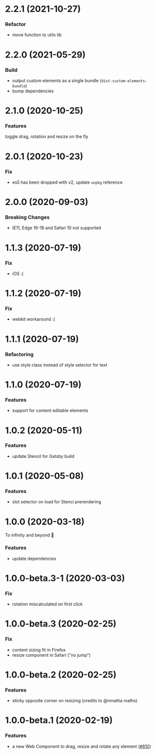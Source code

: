 # 2.2.1 (2021-10-27)

### Refactor

- move function to utils lib

# 2.2.0 (2021-05-29)

### Build

- output custom elements as a single bundle (`dist-custom-elements-bundle`)
- bump dependencies

# 2.1.0 (2020-10-25)

### Features

toggle drag, rotation and resize on the fly

# 2.0.1 (2020-10-23)

### Fix

- es5 has been dropped with v2, update `unpkg` reference

# 2.0.0 (2020-09-03)

### Breaking Changes

- IE11, Edge 16-18 and Safari 10 not supported

# 1.1.3 (2020-07-19)

### Fix

- iOS :(

# 1.1.2 (2020-07-19)

### Fix

- webkit workaround :(

# 1.1.1 (2020-07-19)

### Refactoring

- use style class instead of style selector for text

# 1.1.0 (2020-07-19)

### Features

- support for content editable elements

# 1.0.2 (2020-05-11)

### Features

- update Stencil for Gatsby build

# 1.0.1 (2020-05-08)

### Features

- slot selector on load for Stenci prerendering

# 1.0.0 (2020-03-18)

To infinity and beyond 🚀

### Features

- update dependencies

# 1.0.0-beta.3-1 (2020-03-03)

### Fix

- rotation miscalculated on first click

# 1.0.0-beta.3 (2020-02-25)

### Fix

- content sizing fit in Firefox
- resize component in Safari ("no jump")

# 1.0.0-beta.2 (2020-02-25)

### Features

- sticky opposite corner on resizing (credits to @nmattia maths)

# 1.0.0-beta.1 (2020-02-19)

### Features

- a new Web Component to drag, resize and rotate any element ([#610](https://github.com/deckgo/deckdeckgo/issues/610))
